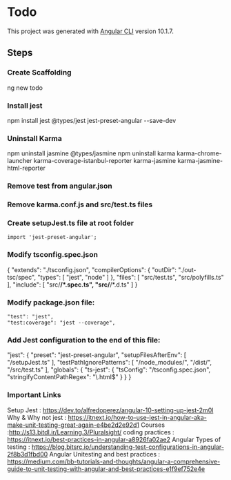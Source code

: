 # Todo

This project was generated with [Angular CLI](https://github.com/angular/angular-cli) version 10.1.7.

## Steps
### Create Scaffolding
ng new todo
### Install jest
npm install jest @types/jest jest-preset-angular --save-dev
### Uninstall Karma
npm uninstall jasmine @types/jasmine
npm uninstall karma karma-chrome-launcher karma-coverage-istanbul-reporter karma-jasmine karma-jasmine-html-reporter 
### Remove test from angular.json
### Remove karma.conf.js and src/test.ts files
### Create setupJest.ts file at root folder
    import 'jest-preset-angular';

### Modify tsconfig.spec.json
{
  "extends": "./tsconfig.json",
  "compilerOptions": {
    "outDir": "./out-tsc/spec",
    "types": [
      "jest",
      "node"
    ]
  },
  "files": [
    "src/test.ts",
    "src/polyfills.ts"
  ],
  "include": [
    "src/**/*.spec.ts",
    "src/**/*.d.ts"
  ]
}

### Modify package.json file:  

    "test": "jest",
    "test:coverage": "jest --coverage",

### Add Jest configuration to the end of this file:

"jest": {
    "preset": "jest-preset-angular",
    "setupFilesAfterEnv": [
      "<rootDir>/setupJest.ts"
    ],
    "testPathIgnorePatterns": [
      "<rootDir>/node_modules/",
      "<rootDir>/dist/",
      "<rootDir>/src/test.ts"
    ],
    "globals": {
      "ts-jest": {
        "tsConfig": "<rootDir>/tsconfig.spec.json",
        "stringifyContentPathRegex": "\\.html$"
      }
    }
}


### Important Links 

Setup Jest : https://dev.to/alfredoperez/angular-10-setting-up-jest-2m0l
Why & Why not jest : https://itnext.io/how-to-use-jest-in-angular-aka-make-unit-testing-great-again-e4be2d2e92d1
Courses :http://s13.bitdl.ir/Learning.3/Pluralsight/
coding practices : https://itnext.io/best-practices-in-angular-a8926fa02ae2
Angular Types of testing : https://blog.bitsrc.io/understanding-test-configurations-in-angular-2f8b3d1fbd00
Angular Unitesting and best practices : https://medium.com/bb-tutorials-and-thoughts/angular-a-comprehensive-guide-to-unit-testing-with-angular-and-best-practices-e1f9ef752e4e









